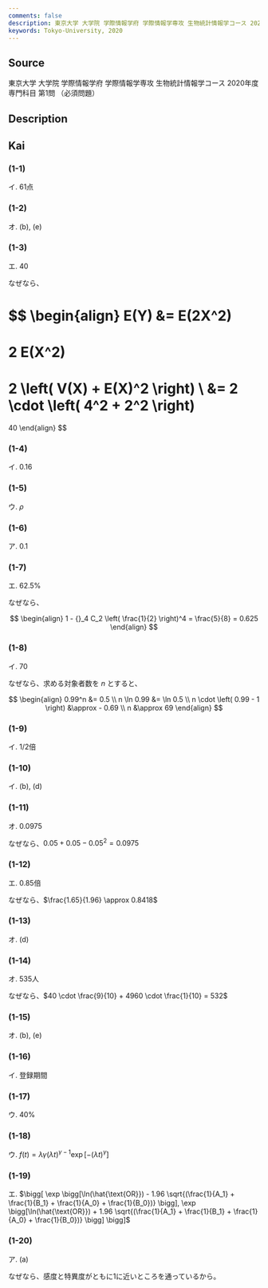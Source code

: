 ```yaml
---
comments: false
description: 東京大学 大学院 学際情報学府 学際情報学専攻 生物統計情報学コース 2020年度 専門科目 第1問
keywords: Tokyo-University, 2020
---
```


## Source
東京大学 大学院 学際情報学府 学際情報学専攻 生物統計情報学コース 2020年度 専門科目 第1問 （必須問題）

## Description

## Kai
### (1-1)
イ. 61点

### (1-2)
オ. (b), (e)

### (1-3)
エ. 40

なぜなら、

$$
\begin{align}
E(Y)
&=
E(2X^2)
=
2 E(X^2)
=
2 \left( V(X) + E(X)^2 \right)
\\
&=
2 \cdot \left( 4^2 + 2^2 \right)
=
40
\end{align}
$$

### (1-4)
イ. 0.16

### (1-5)
ウ. $\rho$

### (1-6)
ア. 0.1

### (1-7)
エ. 62.5%

なぜなら、

$$
\begin{align}
1 - {}_4 C_2 \left( \frac{1}{2} \right)^4
= \frac{5}{8}
= 0.625
\end{align}
$$

### (1-8)
イ. 70

なぜなら、求める対象者数を $n$ とすると、

$$
\begin{align}
0.99^n &= 0.5
\\
n \ln 0.99 &= \ln 0.5
\\
n \cdot \left( 0.99 - 1 \right) &\approx - 0.69
\\
n &\approx 69
\end{align}
$$

### (1-9)
イ. 1/2倍

### (1-10)
イ. (b), (d)

### (1-11)
オ. 0.0975

なぜなら、$0.05 + 0.05 - 0.05^2 = 0.0975$

### (1-12)
エ. 0.85倍

なぜなら、$\frac{1.65}{1.96} \approx 0.8418$

### (1-13)
オ. (d)

### (1-14)
オ. 535人

なぜなら、$40 \cdot \frac{9}{10} + 4960 \cdot \frac{1}{10} = 532$

### (1-15)
オ. (b), (e)

### (1-16)
イ. 登録期間

### (1-17)
ウ. 40%

### (1-18)
ウ. $f(t) = \lambda \gamma (\lambda t)^{\gamma - 1} \exp[-(\lambda t)^{\gamma}]$

### (1-19)
エ. $\bigg[ \exp \bigg[\ln(\hat{\text{OR}}) - 1.96 \sqrt{(\frac{1}{A_1} + \frac{1}{B_1} + \frac{1}{A_0} + \frac{1}{B_0})} \bigg], \exp \bigg[\ln(\hat{\text{OR}}) + 1.96 \sqrt{(\frac{1}{A_1} + \frac{1}{B_1} + \frac{1}{A_0} + \frac{1}{B_0})} \bigg] \bigg]$

### (1-20)
ア. (a)

なぜなら、感度と特異度がともに1に近いところを通っているから。
